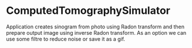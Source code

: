 # ComputedTomographySimulator
Application creates sinogram from photo using Radon transform and then prepare output image using inverse Radon transform. As an option we can use some filtre to reduce noise or save it as a gif.

